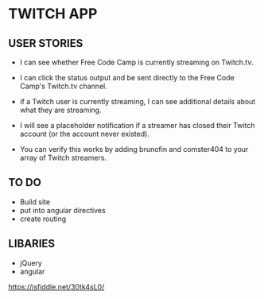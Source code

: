 # TWITCH APP

## USER STORIES

* I can see whether Free Code Camp is currently streaming on Twitch.tv.

* I can click the status output and be sent directly to the Free Code Camp's Twitch.tv channel.

* if a Twitch user is currently streaming, I can see additional details about what they are streaming.

* I will see a placeholder notification if a streamer has closed their Twitch account (or the account never existed). 

* You can verify this works by adding brunofin and comster404 to your array of Twitch streamers.

## TO DO
* Build site
* put into angular directives
* create routing

## LIBARIES
* jQuery
* angular

https://jsfiddle.net/30tk4sL0/